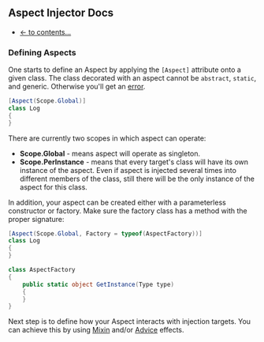 ## Aspect Injector Docs

- [<- to contents...](readme.md)

### Defining Aspects

One starts to define an Aspect by applying the ```[Aspect]``` attribute onto a given class. The class decorated with an aspect cannot be ```abstract```, ```static```, and generic. Otherwise you'll get an [error](errors/readme.md).

```c#
[Aspect(Scope.Global)]
class Log
{
}
```

There are currently two scopes in which aspect can operate:

- **Scope.Global** - means aspect will operate as singleton.
- **Scope.PerInstance** - means that every target's class will have its own instance of the aspect. Even if aspect is injected several times into different members of the class, still there will be the only instance of the aspect for this class.

In addition, your aspect can be created either with a parameterless constructor or factory. Make sure the factory class has a method with the proper signature:

```c#
[Aspect(Scope.Global, Factory = typeof(AspectFactory))]
class Log
{
}

class AspectFactory
{
    public static object GetInstance(Type type)
    {
    }
}
```

Next step is to define how your Aspect interacts with injection targets. You can achieve this by using [Mixin](mixin.md) and/or [Advice](advice.md) effects.
